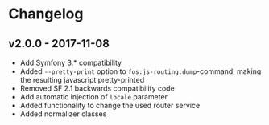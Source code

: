 # Changelog

## v2.0.0 - 2017-11-08
- Add Symfony 3.* compatibility
- Added `--pretty-print` option to `fos:js-routing:dump`-command, making the resulting javascript pretty-printed
- Removed SF 2.1 backwards compatibility code
- Add automatic injection of `locale` parameter
- Added functionality to change the used router service
- Added normalizer classes